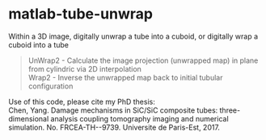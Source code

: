 # matlab-tube-unwrap
Within a 3D image, digitally unwrap a tube into a cuboid, or digitally wrap a cuboid into a tube  

  > UnWrap2 - Calculate the image projection (unwrapped map) in plane from cylindric via 2D interpolation  
  > Wrap2 - Inverse the unwrapped map back to initial tubular configuration

Use of this code, please cite my PhD thesis:  
Chen, Yang. Damage mechanisms in SiC/SiC composite tubes: three-dimensional analysis coupling tomography imaging and numerical simulation. No. FRCEA-TH--9739. Universite de Paris-Est, 2017.

